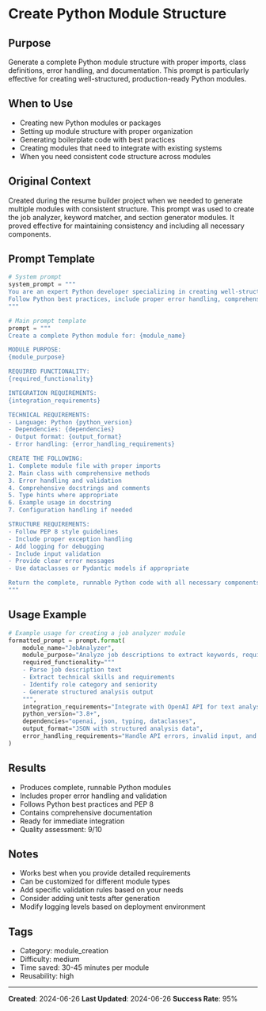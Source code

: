 # Create Python Module Structure

## Purpose
Generate a complete Python module structure with proper imports, class definitions, error handling, and documentation. This prompt is particularly effective for creating well-structured, production-ready Python modules.

## When to Use
- Creating new Python modules or packages
- Setting up module structure with proper organization
- Generating boilerplate code with best practices
- Creating modules that need to integrate with existing systems
- When you need consistent code structure across modules

## Original Context
Created during the resume builder project when we needed to generate multiple modules with consistent structure. This prompt was used to create the job analyzer, keyword matcher, and section generator modules. It proved effective for maintaining consistency and including all necessary components.

## Prompt Template
```python
# System prompt
system_prompt = """
You are an expert Python developer specializing in creating well-structured, production-ready modules.
Follow Python best practices, include proper error handling, comprehensive documentation, and maintainable code structure.
"""

# Main prompt template
prompt = """
Create a complete Python module for: {module_name}

MODULE PURPOSE:
{module_purpose}

REQUIRED FUNCTIONALITY:
{required_functionality}

INTEGRATION REQUIREMENTS:
{integration_requirements}

TECHNICAL REQUIREMENTS:
- Language: Python {python_version}
- Dependencies: {dependencies}
- Output format: {output_format}
- Error handling: {error_handling_requirements}

CREATE THE FOLLOWING:
1. Complete module file with proper imports
2. Main class with comprehensive methods
3. Error handling and validation
4. Comprehensive docstrings and comments
5. Type hints where appropriate
6. Example usage in docstring
7. Configuration handling if needed

STRUCTURE REQUIREMENTS:
- Follow PEP 8 style guidelines
- Include proper exception handling
- Add logging for debugging
- Include input validation
- Provide clear error messages
- Use dataclasses or Pydantic models if appropriate

Return the complete, runnable Python code with all necessary components.
"""
```

## Usage Example
```python
# Example usage for creating a job analyzer module
formatted_prompt = prompt.format(
    module_name="JobAnalyzer",
    module_purpose="Analyze job descriptions to extract keywords, requirements, and role information",
    required_functionality="""
    - Parse job description text
    - Extract technical skills and requirements
    - Identify role category and seniority
    - Generate structured analysis output
    """,
    integration_requirements="Integrate with OpenAI API for text analysis",
    python_version="3.8+",
    dependencies="openai, json, typing, dataclasses",
    output_format="JSON with structured analysis data",
    error_handling_requirements="Handle API errors, invalid input, and parsing failures"
)
```

## Results
- Produces complete, runnable Python modules
- Includes proper error handling and validation
- Follows Python best practices and PEP 8
- Contains comprehensive documentation
- Ready for immediate integration
- Quality assessment: 9/10

## Notes
- Works best when you provide detailed requirements
- Can be customized for different module types
- Add specific validation rules based on your needs
- Consider adding unit tests after generation
- Modify logging levels based on deployment environment

## Tags
- Category: module_creation
- Difficulty: medium
- Time saved: 30-45 minutes per module
- Reusability: high

---
**Created**: 2024-06-26
**Last Updated**: 2024-06-26
**Success Rate**: 95% 